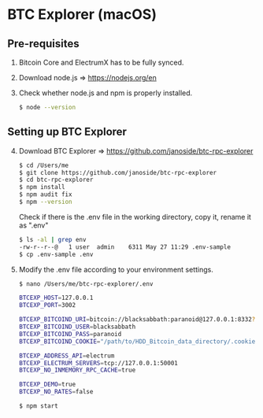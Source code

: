 # BTC Explorer (macOS)

## Pre-requisites
1. Bitcoin Core and ElectrumX has to be fully synced.
2. Download node.js => https://nodejs.org/en
3. Check whether node.js and npm is properly installed.
   
   ```bash
   $ node --version
   ```

## Setting up BTC Explorer
4. Download BTC Explorer => https://github.com/janoside/btc-rpc-explorer
   
   ```bash
   $ cd /Users/me
   $ git clone https://github.com/janoside/btc-rpc-explorer
   $ cd btc-rpc-explorer
   $ npm install
   $ npm audit fix
   $ npm --version
   ```
   Check if there is the .env file in the working directory, copy it, rename it as ".env"
   ```bash
   $ ls -al | grep env
   -rw-r--r--@   1 user  admin    6311 May 27 11:29 .env-sample
   $ cp .env-sample .env
   ```

5. Modify the .env file according to your environment settings.
   
   ```bash
   $ nano /Users/me/btc-rpc-explorer/.env
   ```
   
   ```bash
   BTCEXP_HOST=127.0.0.1
   BTCEXP_PORT=3002
   
   BTCEXP_BITCOIND_URI=bitcoin://blacksabbath:paranoid@127.0.0.1:8332?timeout=10000
   BTCEXP_BITCOIND_USER=blacksabbath
   BTCEXP_BITCOIND_PASS=paranoid
   BTCEXP_BITCOIND_COOKIE="/path/to/HDD_Bitcoin_data_directory/.cookie"

   BTCEXP_ADDRESS_API=electrum
   BTCEXP_ELECTRUM_SERVERS=tcp://127.0.0.1:50001
   BTCEXP_NO_INMEMORY_RPC_CACHE=true
   
   BTCEXP_DEMO=true
   BTCEXP_NO_RATES=false
   ```

   ```bash
   $ npm start
   ```
